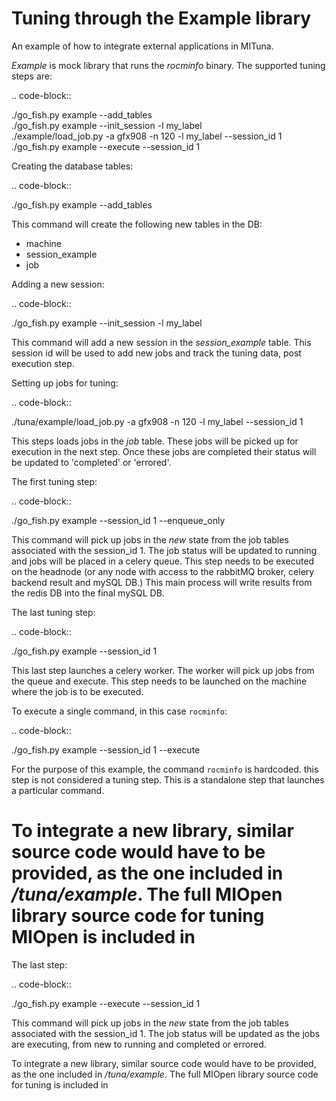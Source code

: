 Tuning through the Example library
==================================
An example of how to integrate external applications in MITuna.


*Example* is mock library that runs the *rocminfo* binary.
The supported tuning steps are:

.. code-block::  

  ./go_fish.py example --add_tables  
  ./go_fish.py example --init_session -l my_label  
  ./example/load_job.py -a gfx908 -n 120 -l my_label --session_id 1  
  ./go_fish.py example --execute --session_id 1  

Creating the database tables:

.. code-block::  

  ./go_fish.py example --add_tables  

This command will create the following new tables in the DB:
* machine
* session_example
* job

Adding a new session:

.. code-block::  

  ./go_fish.py example --init_session -l my_label  

This command will add a new session in the *session_example* table. This session id will be
used to add new jobs and track the tuning data, post execution step.

Setting up jobs for tuning:

.. code-block::  

  ./tuna/example/load_job.py -a gfx908 -n 120 -l my_label --session_id 1

This steps loads jobs in the *job* table. These jobs will be picked up for execution in the
next step. Once these jobs are completed their status will be updated to 'completed' or 'errored'.

The first tuning step:

.. code-block::  

  ./go_fish.py example --session_id 1 --enqueue_only

This command will pick up jobs in the *new* state from the job tables associated with the
session_id 1. The job status will be updated to running and jobs will be placed in a celery
queue. This step needs to be executed on the headnode (or any node with access to the rabbitMQ
broker, celery backend result and mySQL DB.) This main process will write results from the redis DB
into the final mySQL DB.


The last tuning step:

.. code-block::  

  ./go_fish.py example --session_id 1

This last step launches a celery worker. The worker will pick up jobs from the queue and execute.
This step needs to be launched on the machine where the job is to be executed.

To execute a single command, in this case `rocminfo`:

.. code-block::  

  ./go_fish.py example --session_id 1 --execute

For the purpose of this example, the command `rocminfo` is hardcoded. this step is not considered
a tuning step. This is a standalone step that launches a particular command.


To integrate a new library, similar source code would have to be provided, as the one included
in */tuna/example*. The full MIOpen library source code for tuning MIOpen is included in
=======
The last step:

.. code-block::  

  ./go_fish.py example --execute --session_id 1

This command will pick up jobs in the *new* state from the job tables associated with the
session_id 1. The job status will be updated as the jobs are executing, from new to running and
completed or errored.

To integrate a new library, similar source code would have to be provided, as the one included
in */tuna/example*. The full MIOpen library source code for tuning is included in
